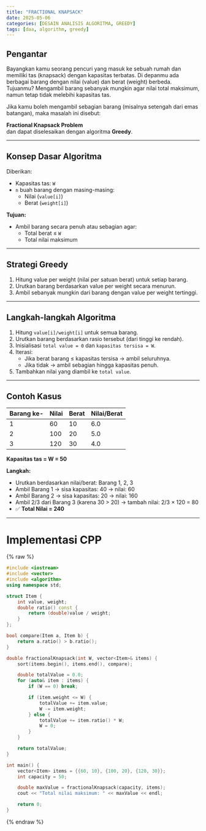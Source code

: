 ```yaml
---
title: "FRACTIONAL KNAPSACK"
date: 2025-05-06
categories: [DESAIN ANALISIS ALGORITMA, GREEDY]
tags: [daa, algorithm, greedy]
---
```


## Pengantar

Bayangkan kamu seorang pencuri yang masuk ke sebuah rumah dan memiliki tas (knapsack) dengan kapasitas terbatas. Di depanmu ada berbagai barang dengan nilai (value) dan berat (weight) berbeda. Tujuanmu? Mengambil barang sebanyak mungkin agar nilai total maksimum, namun tetap tidak melebihi kapasitas tas.

Jika kamu boleh mengambil sebagian barang (misalnya setengah dari emas batangan), maka masalah ini disebut:

**Fractional Knapsack Problem**  
dan dapat diselesaikan dengan algoritma **Greedy**.

---

## Konsep Dasar Algoritma

Diberikan:

- Kapasitas tas: `W`
- `n` buah barang dengan masing-masing:
  - Nilai (`value[i]`)
  - Berat (`weight[i]`)

**Tujuan:**

- Ambil barang secara penuh atau sebagian agar:
  - Total berat ≤ `W`
  - Total nilai maksimum

---

## Strategi Greedy

1. Hitung value per weight (nilai per satuan berat) untuk setiap barang.
2. Urutkan barang berdasarkan value per weight secara menurun.
3. Ambil sebanyak mungkin dari barang dengan value per weight tertinggi.

---

## Langkah-langkah Algoritma

1. Hitung `value[i]/weight[i]` untuk semua barang.
2. Urutkan barang berdasarkan rasio tersebut (dari tinggi ke rendah).
3. Inisialisasi `total value = 0` dan `kapasitas tersisa = W`.
4. Iterasi:
   - Jika berat barang ≤ kapasitas tersisa → ambil seluruhnya.
   - Jika tidak → ambil sebagian hingga kapasitas penuh.
5. Tambahkan nilai yang diambil ke `total value`.

---

## Contoh Kasus

| Barang ke- | Nilai | Berat | Nilai/Berat |
|------------|-------|--------|-------------|
| 1          | 60    | 10     | 6.0         |
| 2          | 100   | 20     | 5.0         |
| 3          | 120   | 30     | 4.0         |

**Kapasitas tas = W = 50**

**Langkah:**

- Urutkan berdasarkan nilai/berat: Barang 1, 2, 3
- Ambil Barang 1 → sisa kapasitas: 40 → nilai: 60
- Ambil Barang 2 → sisa kapasitas: 20 → nilai: 160
- Ambil 2/3 dari Barang 3 (karena 30 > 20) → tambah nilai: 2/3 × 120 = 80
- ✅ **Total Nilai = 240**

---
# Implementasi CPP
{% raw %}
```cpp
#include <iostream>
#include <vector>
#include <algorithm>
using namespace std;

struct Item {
    int value, weight;
    double ratio() const {
        return (double)value / weight;
    }
};

bool compare(Item a, Item b) {
    return a.ratio() > b.ratio();
}

double fractionalKnapsack(int W, vector<Item>& items) {
    sort(items.begin(), items.end(), compare);

    double totalValue = 0.0;
    for (auto& item : items) {
        if (W == 0) break;

        if (item.weight <= W) {
            totalValue += item.value;
            W -= item.weight;
        } else {
            totalValue += item.ratio() * W;
            W = 0;
        }
    }

    return totalValue;
}

int main() {
    vector<Item> items = {{60, 10}, {100, 20}, {120, 30}};
    int capacity = 50;

    double maxValue = fractionalKnapsack(capacity, items);
    cout << "Total nilai maksimum: " << maxValue << endl;

    return 0;
}
```
{% endraw %}
